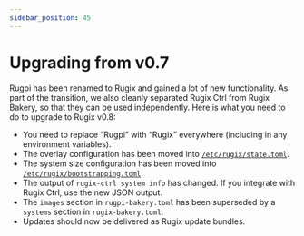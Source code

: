 ```yaml
---
sidebar_position: 45
---
```


# Upgrading from v0.7

Rugpi has been renamed to Rugix and gained a lot of new functionality.
As part of the transition, we also cleanly separated Rugix Ctrl from Rugix Bakery, so that they can be used independently.
Here is what you need to do to upgrade to Rugix v0.8:

- You need to replace “Rugpi” with “Rugix” everywhere (including in any environment variables).
- The overlay configuration has been moved into [`/etc/rugix/state.toml`](./ctrl/state-management.mdx#overlay-configuration).
- The system size configuration has been moved into [`/etc/rugix/bootstrapping.toml`](./ctrl/bootstrapping.mdx#default-layout).
- The output of `rugix-ctrl system info` has changed. If you integrate with Rugix Ctrl, use the new JSON output.
- The `images` section in `rugpi-bakery.toml` has been superseded by a `systems` section in `rugix-bakery.toml`.
- Updates should now be delivered as Rugix update bundles.
